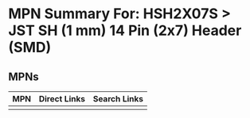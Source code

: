 



# MPN Summary For: HSH2X07S > JST SH (1 mm) 14 Pin (2x7) Header (SMD)

## MPNs
  

|MPN|Direct Links|Search Links|
| :--- | :--- | :--- |
||||
